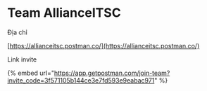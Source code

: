 # Team AllianceITSC

Địa chỉ

[https://allianceitsc.postman.co/](https://allianceitsc.postman.co/)

Link invite

{% embed url="https://app.getpostman.com/join-team?invite_code=3f571105b144ce3e7fd593e9eabac971" %}
